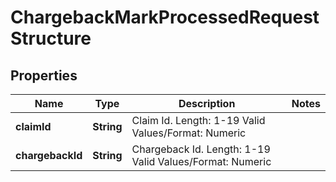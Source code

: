 

# ChargebackMarkProcessedRequestStructure


## Properties

| Name | Type | Description | Notes |
|------------ | ------------- | ------------- | -------------|
|**claimId** | **String** | Claim Id.   Length: 1-19   Valid Values/Format: Numeric |  |
|**chargebackId** | **String** | Chargeback Id.   Length: 1-19   Valid Values/Format: Numeric |  |




